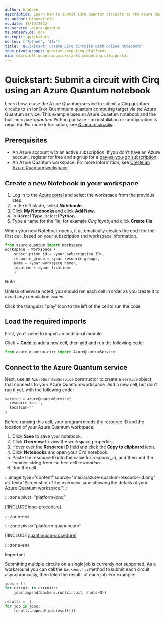 ```yaml
---
author: bradben
description: Learn how to submit Cirq quantum circuits to the Azure Quantum service using an online notebook.
ms.author: brbenefield
ms.date: 10/19/2022
ms.service: azure-quantum
ms.subservice: qdk
ms.topic: quickstart
no-loc: ['Python', '$$v']
title: 'Quickstart: Create Cirq circuits with online notebooks'
zone_pivot_groups: quantum-computing-platforms
uid: microsoft.quantum.quickstarts.computing.cirq.portal
--- 
```


# Quickstart: Submit a circuit with Cirq using an Azure Quantum notebook

Learn how to use the Azure Quantum service to submit a Cirq quantum circuits to an IonQ or Quantinuum quantum computing target via the Azure Quantum service. This example uses an Azure Quantum notebook and the built-in *azure-quantum* Python package - no installation or configuration is required. For more information, see [Quantum circuits](xref:microsoft.quantum.concepts.circuits).

## Prerequisites

- An Azure account with an active subscription. If you don’t have an Azure account, register for free and sign up for a [pay-as-you-go subscription](https://azure.microsoft.com/pricing/purchase-options/pay-as-you-go).
- An Azure Quantum workspace. For more information, see [Create an Azure Quantum workspace](xref:microsoft.quantum.how-to.workspace).

## Create a new Notebook in your workspace

1. Log in to the [Azure portal](https://portal.azure.com/) and select the workspace from the previous step.
1. In the left blade, select **Notebooks**.
1. Click **My Notebooks** and click **Add New**.
1. In **Kernel Type**, select **IPython**.
1. Type a name for the file, for example *Cirq.ipynb*, and click **Create file**. 

When your new Notebook opens, it automatically creates the code for the first cell, based on your subscription and workspace information.

```py
from azure.quantum import Workspace
workspace = Workspace (
    subscription_id = <your subscription ID>, 
    resource_group = <your resource group>,   
    name = <your workspace name>,          
    location = <your location>        
    )
```

> [!NOTE]
> Unless otherwise noted, you should run each cell in order as you create it to avoid any compilation issues. 

Click the triangular "play" icon to the left of the cell to run the code. 

## Load the required imports

First, you'll need to import an additional module. 

Click **+ Code** to add a new cell, then add and run the following code:

```python
from azure.quantum.cirq import AzureQuantumService
```

## Connect to the Azure Quantum service

Next, use an `AzureQuantumService` constructor to create a `service` object that connects to your Azure Quantum workspace.  Add a new cell, but don't run it yet, with the following code:

```python
service = AzureQuantumService(
  resource_id="",
  location=""
)
```

Before running this cell, your program needs the resource ID and the
location of your Azure Quantum workspace: 

1. Click **Save** to save your notebook.
1. Click **Overview** to view the workspace properties.
1. Hover over the **Resource ID** field and click the **Copy to clipboard** icon. 
1. Click **Notebooks** and open your Cirq notebook. 
1. Paste the resource ID into the value for *resource_id*, and then add the location string from the first cell to *location*.
1. Run the cell.

 :::image type="content" source="media/azure-quantum-resource-id.png" alt-text="Screenshot of the overview pane showing the details of your Azure Quantum workspace.":::

::: zone pivot="platform-ionq"

[!INCLUDE [ionq-procedure](includes/quickstart-cirq-include-ionq-portal.md)]

::: zone-end

::: zone pivot="platform-quantinuum"

[!INCLUDE [quantinuum-procedure](includes/quickstart-cirq-include-quantinuum-portal.md)]

::: zone-end

> [!IMPORTANT]
> Submitting multiple circuits on a single job is currently not supported. As a workaround you can call the `backend.run` method to submit each circuit asynchronously, then fetch the results of each job. For example:
>
> ```python
> jobs = []
> for circuit in circuits:
>     jobs.append(backend.run(circuit, shots=N))
> 
> results = []
> for job in jobs:
>     results.append(job.result())
>```
